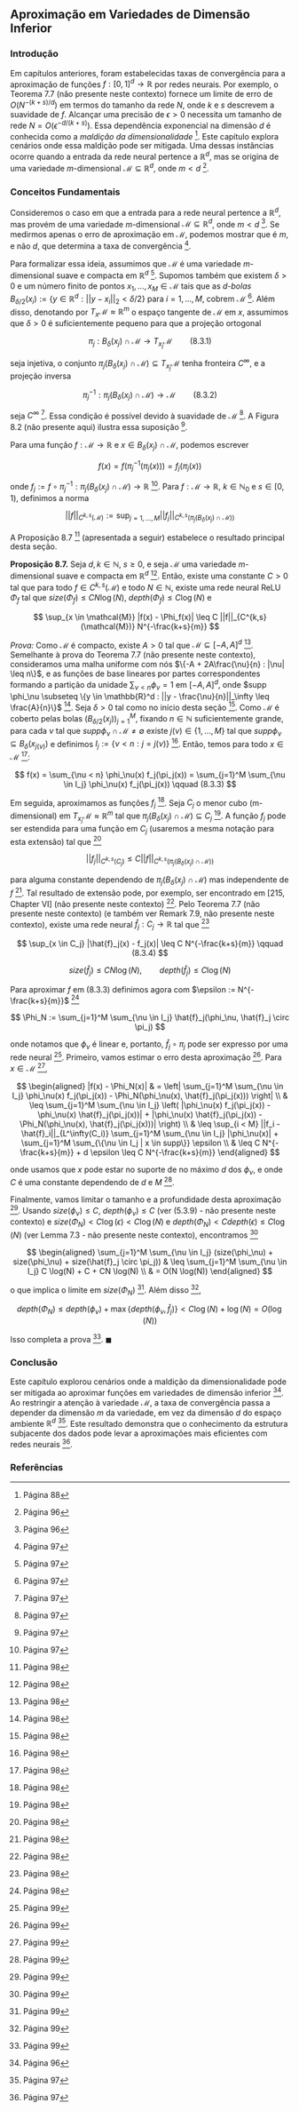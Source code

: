 ## Aproximação em Variedades de Dimensão Inferior

### Introdução
Em capítulos anteriores, foram estabelecidas taxas de convergência para a aproximação de funções $f: [0,1]^d \rightarrow \mathbb{R}$ por redes neurais. Por exemplo, o Teorema 7.7 (não presente neste contexto) fornece um limite de erro de $O(N^{-(k+s)/d})$ em termos do tamanho da rede $N$, onde $k$ e $s$ descrevem a suavidade de $f$. Alcançar uma precisão de $\epsilon > 0$ necessita um tamanho de rede $N = O(\epsilon^{-d/(k+s)})$. Essa dependência exponencial na dimensão $d$ é conhecida como a *maldição da dimensionalidade* [^1]. Este capítulo explora cenários onde essa maldição pode ser mitigada. Uma dessas instâncias ocorre quando a entrada da rede neural pertence a $\mathbb{R}^d$, mas se origina de uma variedade $m$-dimensional $\mathcal{M} \subseteq \mathbb{R}^d$, onde $m < d$ [^96].

### Conceitos Fundamentais
Consideremos o caso em que a entrada para a rede neural pertence a $\mathbb{R}^d$, mas provém de uma variedade $m$-dimensional $\mathcal{M} \subseteq \mathbb{R}^d$, onde $m < d$ [^96]. Se medirmos apenas o erro de aproximação em $\mathcal{M}$, podemos mostrar que é $m$, e não $d$, que determina a taxa de convergência [^97].

Para formalizar essa ideia, assumimos que $\mathcal{M}$ é uma variedade $m$-dimensional suave e compacta em $\mathbb{R}^d$ [^97]. Supomos também que existem $\delta > 0$ e um número finito de pontos $x_1, ..., x_M \in \mathcal{M}$ tais que as *d-bolas* $B_{\delta/2}(x_i) := \{y \in \mathbb{R}^d : ||y - x_i||_2 < \delta/2\}$ para $i = 1, ..., M$, cobrem $\mathcal{M}$ [^97]. Além disso, denotando por $T_x\mathcal{M} \approx \mathbb{R}^m$ o espaço tangente de $\mathcal{M}$ em $x$, assumimos que $\delta > 0$ é suficientemente pequeno para que a projeção ortogonal

$$ \pi_j : B_{\delta}(x_j) \cap \mathcal{M} \rightarrow T_{x_j}\mathcal{M} \qquad (8.3.1) $$

seja injetiva, o conjunto $\pi_j(B_{\delta}(x_j) \cap \mathcal{M}) \subseteq T_{x_j}\mathcal{M}$ tenha fronteira $C^\infty$, e a projeção inversa

$$ \pi_j^{-1} : \pi_j(B_{\delta}(x_j) \cap \mathcal{M}) \rightarrow \mathcal{M} \qquad (8.3.2) $$

seja $C^\infty$ [^97]. Essa condição é possível devido à suavidade de $\mathcal{M}$ [^97]. A Figura 8.2 (não presente aqui) ilustra essa suposição [^97].

Para uma função $f : \mathcal{M} \rightarrow \mathbb{R}$ e $x \in B_{\delta}(x_j) \cap \mathcal{M}$, podemos escrever

$$ f(x) = f(\pi_j^{-1}(\pi_j(x))) = f_j(\pi_j(x)) $$

onde $f_j := f \circ \pi_j^{-1} : \pi_j(B_{\delta}(x_j) \cap \mathcal{M}) \rightarrow \mathbb{R}$ [^97]. Para $f : \mathcal{M} \rightarrow \mathbb{R}$, $k \in \mathbb{N}_0$ e $s \in [0, 1)$, definimos a norma

$$ ||f||_{C^{k,s}(\mathcal{M})} := \sup_{j=1,...,M} ||f_j||_{C^{k,s}(\pi_j(B_{\delta}(x_j) \cap \mathcal{M}))} $$

A Proposição 8.7 [^98] (apresentada a seguir) estabelece o resultado principal desta seção.

**Proposição 8.7.** Seja $d, k \in \mathbb{N}$, $s \geq 0$, e seja $\mathcal{M}$ uma variedade $m$-dimensional suave e compacta em $\mathbb{R}^d$ [^98]. Então, existe uma constante $C > 0$ tal que para todo $f \in C^{k,s}(\mathcal{M})$ e todo $N \in \mathbb{N}$, existe uma rede neural ReLU $\Phi_f$ tal que $size(\Phi_f) \leq CN \log(N)$, $depth(\Phi_f) \leq C \log(N)$ e

$$ \sup_{x \in \mathcal{M}} |f(x) - \Phi_f(x)| \leq C ||f||_{C^{k,s}(\mathcal{M})} N^{-\frac{k+s}{m}} $$

*Prova:* Como $\mathcal{M}$ é compacto, existe $A > 0$ tal que $\mathcal{M} \subseteq [-A, A]^d$ [^98]. Semelhante à prova do Teorema 7.7 (não presente neste contexto), consideramos uma malha uniforme com nós $\{-A + 2A\frac{\nu}{n} : |\nu| \leq n\}$, e as funções de base lineares por partes correspondentes formando a partição da unidade $\sum_{\nu < n} \phi_\nu = 1$ em $[-A, A]^d$, onde $supp \phi_\nu \subseteq \{y \in \mathbb{R}^d : ||y - \frac{\nu}{n}||_\infty \leq \frac{A}{n}\}$ [^98]. Seja $\delta > 0$ tal como no início desta seção [^98]. Como $\mathcal{M}$ é coberto pelas bolas $(B_{\delta/2}(x_j))_{j=1}^M$, fixando $n \in \mathbb{N}$ suficientemente grande, para cada $\nu$ tal que $supp \phi_\nu \cap \mathcal{M} \neq \emptyset$ existe $j(\nu) \in \{1,...,M\}$ tal que $supp \phi_\nu \subseteq B_{\delta}(x_{j(\nu)})$ e definimos $I_j := \{\nu < n : j = j(\nu)\}$ [^98]. Então, temos para todo $x \in \mathcal{M}$ [^98]:

$$ f(x) = \sum_{\nu < n} \phi_\nu(x) f_j(\pi_j(x)) = \sum_{j=1}^M \sum_{\nu \in I_j} \phi_\nu(x) f_j(\pi_j(x)) \qquad (8.3.3) $$

Em seguida, aproximamos as funções $f_j$ [^98]. Seja $C_j$ o menor cubo (m-dimensional) em $T_{x_j} \mathcal{M} \approx \mathbb{R}^m$ tal que $\pi_j(B_\delta(x_j) \cap \mathcal{M}) \subseteq C_j$ [^98]. A função $f_j$ pode ser estendida para uma função em $C_j$ (usaremos a mesma notação para esta extensão) tal que [^98]

$$ ||f_j||_{C^{k,s}(C_j)} \leq C ||f||_{C^{k,s}(\pi_j(B_\delta(x_j) \cap \mathcal{M}))} $$

para alguma constante dependendo de $\pi_j(B_\delta(x_j) \cap \mathcal{M})$ mas independente de $f$ [^98]. Tal resultado de extensão pode, por exemplo, ser encontrado em [215, Chapter VI] (não presente neste contexto) [^98]. Pelo Teorema 7.7 (não presente neste contexto) (e também ver Remark 7.9, não presente neste contexto), existe uma rede neural $\hat{f}_j : C_j \rightarrow \mathbb{R}$ tal que [^98]

$$ \sup_{x \in C_j} |\hat{f}_j(x) - f_j(x)| \leq C N^{-\frac{k+s}{m}} \qquad (8.3.4) $$

$$ size(\hat{f}_j) \leq CN \log(N), \qquad depth(\hat{f}_j) \leq C \log(N) $$

Para aproximar $f$ em (8.3.3) definimos agora com $\epsilon := N^{-\frac{k+s}{m}}$ [^98]

$$ \Phi_N := \sum_{j=1}^M \sum_{\nu \in I_j} \hat{f}_j(\phi_\nu, \hat{f}_j \circ \pi_j) $$

onde notamos que $\phi_\nu$ é linear e, portanto, $\hat{f}_j \circ \pi_j$ pode ser expresso por uma rede neural [^99]. Primeiro, vamos estimar o erro desta aproximação [^99]. Para $x \in \mathcal{M}$ [^99],

$$
\begin{aligned}
|f(x) - \Phi_N(x)| & = \left| \sum_{j=1}^M \sum_{\nu \in I_j} \phi_\nu(x) f_j(\pi_j(x)) - \Phi_N(\phi_\nu(x), \hat{f}_j(\pi_j(x))) \right| \\
& \leq \sum_{j=1}^M \sum_{\nu \in I_j} \left( |\phi_\nu(x) f_j(\pi_j(x)) - \phi_\nu(x) \hat{f}_j(\pi_j(x))| + |\phi_\nu(x) \hat{f}_j(\pi_j(x)) - \Phi_N(\phi_\nu(x), \hat{f}_j(\pi_j(x)))| \right) \\
& \leq \sup_{i < M} ||f_i - \hat{f}_i||_{L^\infty(C_i)} \sum_{j=1}^M \sum_{\nu \in I_j} |\phi_\nu(x)| + \sum_{j=1}^M \sum_{\{\nu \in I_j | x \in supp\}} \epsilon \\
& \leq C N^{-\frac{k+s}{m}} + d \epsilon \leq C N^{-\frac{k+s}{m}}
\end{aligned}
$$

onde usamos que $x$ pode estar no suporte de no máximo $d$ dos $\phi_\nu$, e onde $C$ é uma constante dependendo de $d$ e $M$ [^99].

Finalmente, vamos limitar o tamanho e a profundidade desta aproximação [^99]. Usando $size(\phi_\nu) \leq C$, $depth(\phi_\nu) \leq C$ (ver (5.3.9) - não presente neste contexto) e $size(\Phi_N) < C \log(\epsilon) < C \log(N)$ e $depth(\Phi_N) < C depth(\epsilon) \leq C \log(N)$ (ver Lemma 7.3 - não presente neste contexto), encontramos [^99]

$$
\begin{aligned}
\sum_{j=1}^M \sum_{\nu \in I_j} (size(\phi_\nu) + size(\phi_\nu) + size(\hat{f}_j \circ \pi_j)) & \leq \sum_{j=1}^M \sum_{\nu \in I_j} C \log(N) + C + CN \log(N) \\
& = O(N \log(N))
\end{aligned}
$$

o que implica o limite em $size(\Phi_N)$ [^99]. Além disso [^99],

$$ depth(\Phi_N) \leq depth(\phi_\nu) + \max \{ depth(\phi_\nu, \hat{f}_j) \} < C \log(N) + \log(N) = O(\log(N)) $$

Isso completa a prova [^99]. $\blacksquare$

### Conclusão

Este capítulo explorou cenários onde a maldição da dimensionalidade pode ser mitigada ao aproximar funções em variedades de dimensão inferior [^96]. Ao restringir a atenção à variedade $\mathcal{M}$, a taxa de convergência passa a depender da dimensão $m$ da variedade, em vez da dimensão $d$ do espaço ambiente $\mathbb{R}^d$ [^97]. Este resultado demonstra que o conhecimento da estrutura subjacente dos dados pode levar a aproximações mais eficientes com redes neurais [^97].

### Referências
[^1]: Página 88
[^96]: Página 96
[^97]: Página 97
[^98]: Página 98
[^99]: Página 99
<!-- END -->